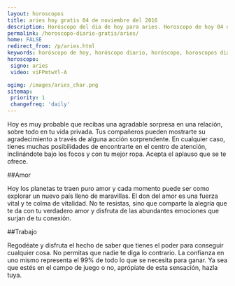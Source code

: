 ```yaml
---
layout: horoscopos
title: aries hoy gratis 04 de noviembre del 2016 
description: Horóscopo del dia de hoy para aries. Horoscopo de hoy 04 de noviembre del 2016. Las predicciones de amor, trabajo, vida personal gratis.
permalink: /horoscopo-diario-gratis/aries/
home: FALSE
redirect_from: /p/aries.html
keywords: horóscopo de hoy, horóscopo diario, horóscopo, horoscopos diarios gratis del dia de hoy, horóscopo diario gratis,horóscopo 2016, horóscopo esperanza gracia, horoscopo aries hoy, horoscop, horóscopos gratis, horoscopo aries, horoscopo aries 2016, Tarot, Astrologia, Zodíaco, aries, horoscopo gratis
horoscopo:
 signo: aries
 video: viFPmtwYl-A

ogimg: /images/aries_char.png
sitemap:
 priority: 1
 changefreq: 'daily'
---
```



Hoy es muy probable que recibas una agradable sorpresa en una relación, sobre todo en tu vida privada. Tus compañeros pueden mostrarte su agradecimiento a través de alguna acción sorprendente. En cualquier caso, tienes muchas posibilidades de encontrarte en el centro de atención, inclinándote bajo los focos y con tu mejor ropa. Acepta el aplauso que se te ofrece.

##Amor

Hoy los planetas te traen puro amor y cada momento puede ser como explorar un nuevo país lleno de maravillas. El don del amor es una fuerza vital y te colma de vitalidad. No te resistas, sino que comparte la alegría que te da con tu verdadero amor y disfruta de las abundantes emociones que surjan de tu conexión.

##Trabajo

Regodéate y disfruta el hecho de saber que tienes el poder para conseguir cualquier cosa. No permitas que nadie te diga lo contrario. La confianza en uno mismo representa el 99% de todo lo que se necesita para ganar. Ya sea que estés en el campo de juego o no, aprópiate de esta sensación, hazla tuya.